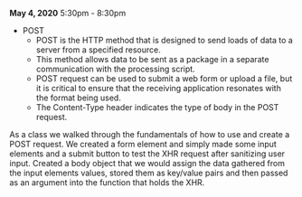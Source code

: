 <b>May 4, 2020</b>
5:30pm - 8:30pm

* POST
    - POST is the HTTP method that is designed to send loads of data to a server from a specified resource.
    - This method allows data to be sent as a package in a separate communication with the processing script.
    - POST request can be used to submit a web form or upload a file, but it is critical to ensure that the receiving application resonates with the format being used.
    - The Content-Type header indicates the type of body in the POST request.

As a class we walked through the fundamentals of how to use and create a POST request. We created a form element and simply made some input elements and a submit button to test the XHR request after sanitizing user input. Created a body object that we would assign the data gathered from the input elements values, stored them as key/value pairs and then passed as an argument into the function that holds the XHR.